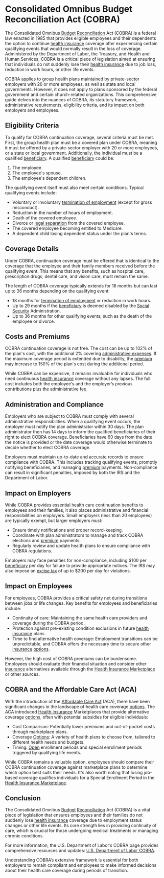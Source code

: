 # Consolidated Omnibus Budget Reconciliation Act (COBRA)

The Consolidated Omnibus [Budget](../b/budget.md) [Reconciliation](../r/reconciliation.md) Act (COBRA) is a federal law enacted in 1985 that provides eligible employees and their dependents the option to continue [health insurance](../h/health_insurance.md) coverage after experiencing certain qualifying events that would normally result in the loss of coverage. Administered by the Department of Labor, the Treasury, and Health and Human Services, COBRA is a critical piece of legislation aimed at ensuring that individuals do not suddenly lose their [health insurance](../h/health_insurance.md) due to job loss, reduction in work hours, or other life events. 

COBRA applies to group health plans maintained by private-sector employers with 20 or more employees, as well as state and local governments. However, it does not apply to plans sponsored by the federal government and certain church-related organizations. This comprehensive guide delves into the nuances of COBRA, its statutory framework, administrative requirements, eligibility criteria, and its impact on both employers and employees.

## Eligibility Criteria

To qualify for COBRA continuation coverage, several criteria must be met. First, the group health plan must be a covered plan under COBRA, meaning it must be offered by a private-sector employer with 20 or more employees, or a state or local government. Additionally, the individual must be a qualified [beneficiary](../b/beneficiary.md). A qualified [beneficiary](../b/beneficiary.md) could be:

1. The employee.
2. The employee's spouse.
3. The employee's dependent children.

The qualifying event itself must also meet certain conditions. Typical qualifying events include:

- Voluntary or involuntary [termination of employment](../t/termination_of_employment.md) (except for gross misconduct).
- Reduction in the number of hours of employment.
- Death of the covered employee.
- Divorce or [legal separation](../l/legal_separation.md) from the covered employee.
- The covered employee becoming entitled to Medicare.
- A dependent child losing dependent status under the plan's terms.

## Coverage Details

Under COBRA, continuation coverage must be offered that is identical to the coverage that the employee and their family members received before the qualifying event. This means that any benefits, such as hospital care, prescription drugs, dental care, and vision care, must remain the same. 

The length of COBRA coverage typically extends for 18 months but can last up to 36 months depending on the qualifying event:

- 18 months for [termination of employment](../t/termination_of_employment.md) or reduction in work hours.
- Up to 29 months if the [beneficiary](../b/beneficiary.md) is deemed disabled by the [Social Security](../s/social_security.md) Administration.
- Up to 36 months for other qualifying events, such as the death of the employee or divorce.

## Costs and Premiums

COBRA continuation coverage is not free. The cost can be up to 102% of the plan's cost, with the additional 2% covering [administrative expenses](../a/administrative_expenses.md). If the maximum coverage period is extended due to disability, the [premium](../p/premium.md) may increase to 150% of the plan's cost during the additional period.

While COBRA can be expensive, it remains invaluable for individuals who need continuous [health insurance](../h/health_insurance.md) coverage without any lapses. The full cost includes both the employee's and the employer’s previous contributions plus the administrative [fee](../f/fee.md).

## Administration and Compliance

Employers who are subject to COBRA must comply with several administrative responsibilities. When a qualifying event occurs, the employer must notify the plan administrator within 30 days. The plan administrator then has 14 days to inform the qualified beneficiaries of their right to elect COBRA coverage. Beneficiaries have 60 days from the date the notice is provided or the date coverage would otherwise terminate to decide whether to elect COBRA coverage.

Employers must maintain up-to-date and accurate records to ensure compliance with COBRA. This includes tracking qualifying events, promptly notifying beneficiaries, and managing [premium](../p/premium.md) payments. Non-compliance can result in significant penalties, imposed by both the IRS and the Department of Labor.

## Impact on Employers

While COBRA provides essential health care continuation benefits to employees and their families, it also places administrative and financial responsibilities on employers. Small employers (less than 20 employees) are typically exempt, but larger employers must:

- Ensure timely notifications and proper record-keeping.
- Coordinate with plan administrators to manage and track COBRA elections and [premium](../p/premium.md) payments.
- Regularly review and update health plans to ensure compliance with COBRA regulations.

Employers may face penalties for non-compliance, including $100 per [beneficiary](../b/beneficiary.md) per day for failure to provide appropriate notices. The IRS may also impose an [excise tax](../e/excise_tax.md) of up to $200 per day for violations.

## Impact on Employees

For employees, COBRA provides a critical safety net during transitions between jobs or life changes. Key benefits for employees and beneficiaries include:

- Continuity of care: Maintaining the same health care providers and coverage during the COBRA period.
- Protection against pre-existing condition exclusions in future [health insurance](../h/health_insurance.md) plans.
- Time to find alternative health coverage: Employment transitions can be unpredictable, and COBRA offers the necessary time to secure other [insurance](../i/insurance.md) [options](../o/options.md).

However, the high cost of COBRA premiums can be burdensome. Employees should evaluate their financial situation and consider other [insurance](../i/insurance.md) alternatives available through the [Health Insurance Marketplace](../h/health_insurance_marketplace.md) or other sources.

## COBRA and the Affordable Care Act (ACA)

With the introduction of the [Affordable Care Act](../a/affordable_care_act.md) (ACA), there have been significant changes in the landscape of health care coverage [options](../o/options.md). The ACA introduced [Health Insurance](../h/health_insurance.md) Marketplaces that provide alternative coverage [options](../o/options.md), often with potential subsidies for eligible individuals:

- Cost Comparison: Potentially lower premiums and out-of-pocket costs through marketplace plans.
- Coverage [Options](../o/options.md): A variety of health plans to choose from, tailored to different health needs and budgets.
- Timing: [Open](../o/open.md) enrollment periods and special enrollment periods triggered by qualifying life events.

While COBRA remains a valuable option, employees should compare their COBRA continuation coverage against marketplace plans to determine which option best suits their needs. It's also worth noting that losing job-based coverage qualifies individuals for a Special Enrollment Period in the [Health Insurance Marketplace](../h/health_insurance_marketplace.md).

## Conclusion

The Consolidated Omnibus [Budget](../b/budget.md) [Reconciliation](../r/reconciliation.md) Act (COBRA) is a vital piece of legislation that ensures employees and their families do not suddenly lose [health insurance](../h/health_insurance.md) coverage due to employment status changes or other life events. Its core strength lies in providing continuity of care, which is crucial for those undergoing medical treatments or managing chronic conditions.

For more information, the U.S. Department of Labor’s COBRA page provides comprehensive resources and updates: [U.S. Department of Labor COBRA](https://www.dol.gov/general/topic/health-plans/cobra).

Understanding COBRA’s extensive framework is essential for both employers to remain compliant and employees to make informed decisions about their health care coverage during periods of transition.